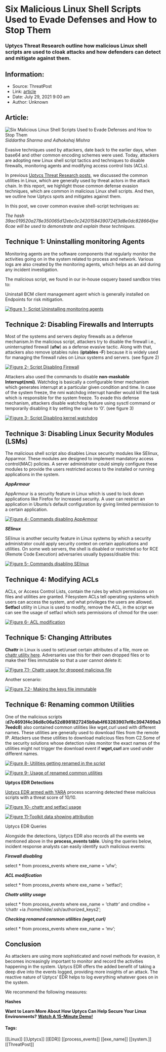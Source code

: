 # Six Malicious Linux Shell Scripts Used to Evade Defenses and How to Stop Them
### Uptycs Threat Research outline how malicious Linux shell scripts are used to cloak attacks and how defenders can detect and mitigate against them.

## Information:
+ Source: ThreatPost
+ Link: [article](https://kasperskycontenthub.com/threatpost-global/?p=168127)
+ Date: July 29, 2021  9:00 am
+ Author: Unknown


## Article:
![Six Malicious Linux Shell Scripts Used to Evade Defenses and How to Stop Them](https://media.threatpost.com/wp-content/uploads/sites/103/2021/07/26105054/Six-Malicious-Linux-Shell-Scripts-Used-to-Evade-Defenses-and-How-to-Stop-Them-.jpg)
*Siddartha Sharma and Adhokshaj Mishra*


Evasive techniques used by attackers, date back to the earlier days, when base64 and other common encoding schemes were used. Today, attackers are adopting new Linux shell script tactics and techniques to disable firewalls, monitoring agents and modifying access control lists (ACLs).


In previous [Uptycs Threat Research posts](https://www.uptycs.com/blog/tag/threat-research/?utm_source=threatpost&utm_medium=sponsorship&utm_campaign=threat_research), we discussed the common utilities in Linux, which are generally used by threat actors in the attack chain. In this report, we highlight those common defense evasion techniques, which are common in malicious Linux shell scripts. And then, we outline how Uptycs spots and mitigates against them.


In this post, we cover common evasive shell-script techniques as:


*The hash 39ac019520a278e350065d12ebc0c24201584390724f3d8e0dc828664fee6cae will be used to demonstrate and explain these techniques.*


**Technique 1: Uninstalling monitoring Agents**
-----------------------------------------------


Monitoring agents are the software components that regularly monitor the activities going on in the system related to process and network. Various logs are also created by the monitoring agents, which helps as an aid during any incident investigation.


The malicious script, we found in our in-house osquery based sandbox tries to:


Uninstall BCM client management agent which is generally installed on Endpoints for risk mitigation.


[![figure 1- Script Uninstalling monitoring agents](https://media.threatpost.com/wp-content/uploads/sites/103/2021/07/26102529/igure-1-Script-Uninstalling-monitoring-agents.png)](https://media.threatpost.com/wp-content/uploads/sites/103/2021/07/26102529/igure-1-Script-Uninstalling-monitoring-agents.png)


**Technique 2: Disabling Firewalls and Interrupts**
---------------------------------------------------


Most of the systems and servers deploy firewalls as a defense mechanism.In the malicious script, attackers try to disable the firewall i.e., uninterrupted firewall (**ufw**) as a defense evasive tactic. Along with that, attackers also remove iptables rules (**iptables -F**) because it is widely used for managing the firewall rules on Linux systems and servers. (see figure 2)


[![Figure 2- Script Disabling Firewall](https://media.threatpost.com/wp-content/uploads/sites/103/2021/07/26102701/Figure-2-Script-Disabling-Firewall-.png)](https://media.threatpost.com/wp-content/uploads/sites/103/2021/07/26102701/Figure-2-Script-Disabling-Firewall-.png)


Attackers also used the commands to disable **non-maskable Interrupt(nmi)**. Watchdog is basically a configurable timer mechanism which generates interrupt at a particular given condition and time. In case of the system freeze, the nmi watchdog interrupt handler would kill the task which is responsible for the system freeze. To evade this defense mechanism, attackers disable watchdog feature using sysctl command or temporarily disabling it by setting the value to ‘0’. (see figure 3)


[![Figure 3- Script Disabling kernel watchdog](https://media.threatpost.com/wp-content/uploads/sites/103/2021/07/26102756/Figure-3-Script-Disabling-kernel-watchdog-.png)](https://media.threatpost.com/wp-content/uploads/sites/103/2021/07/26102756/Figure-3-Script-Disabling-kernel-watchdog-.png)


**Technique 3: Disabling Linux Security Modules (LSMs)**
--------------------------------------------------------


The malicious shell script also disables Linux security modules like SElinux, Apparmor. These modules are designed to implement mandatory access control(MAC) policies. A server administrator could simply configure these modules to provide the users restricted access to the installed or running applications in the system.


***AppArmour***


AppArmour is a security feature in Linux which is used to lock down applications like Firefox for increased security. A user can restrict an application in Ubuntu’s default configuration by giving limited permission to a certain application.


[![Figure 4- Commands disabling AppArmour](https://media.threatpost.com/wp-content/uploads/sites/103/2021/07/26102900/Figure-4-Commands-disabling-AppArmour-.png)](https://media.threatpost.com/wp-content/uploads/sites/103/2021/07/26102900/Figure-4-Commands-disabling-AppArmour-.png)


***SElinux***


SElinux is another security feature in Linux systems by which a security administrator could apply security context on certain applications and utilities. On some web servers, the shell is disabled or restricted so for RCE (Remote Code Execution) adversaries usually bypass/disable this:


[![Figure 5- Commands disabling SElinux](https://media.threatpost.com/wp-content/uploads/sites/103/2021/07/26102944/Figure-5-Commands-disabling-SElinux-.png)](https://media.threatpost.com/wp-content/uploads/sites/103/2021/07/26102944/Figure-5-Commands-disabling-SElinux-.png)


**Technique 4: Modifying ACLs**
-------------------------------


ACLs, or Access Control Lists, contain the rules by which permissions on files and utilities are granted. Filesystem ACLs tell operating systems which users can access the system, and what privileges the users are allowed. **Setfacl** utility in Linux is used to modify, remove the ACL, in the script we can see the usage of setfacl which sets permissions of chmod for the user:


[![Figure 6- ACL modification](https://media.threatpost.com/wp-content/uploads/sites/103/2021/07/26103042/Figure-6-ACL-modification-.png)](https://media.threatpost.com/wp-content/uploads/sites/103/2021/07/26103042/Figure-6-ACL-modification-.png)


**Technique 5: Changing Attributes**
------------------------------------


**Chattr** in Linux is used to set/unset certain attributes of a file, more on [chattr utility here](https://man7.org/linux/man-pages/man1/chattr.1.html). Adversaries use this for their own dropped files or to make their files immutable so that a user cannot delete it:


[![Figure 7.1- Chattr usage for dropped malicious file](https://media.threatpost.com/wp-content/uploads/sites/103/2021/07/26103124/Figure-7.1-Chattr-usage-for-dropped-malicious-file--300x77.png)](https://media.threatpost.com/wp-content/uploads/sites/103/2021/07/26103124/Figure-7.1-Chattr-usage-for-dropped-malicious-file-.png)


Another scenario:


[![Figure 7.2- Making the keys file immutable](https://media.threatpost.com/wp-content/uploads/sites/103/2021/07/26103202/Figure-7.2-Making-the-keys-file-immutable-.png)](https://media.threatpost.com/wp-content/uploads/sites/103/2021/07/26103202/Figure-7.2-Making-the-keys-file-immutable-.png)


**Technique 6: Renaming common Utilities**
------------------------------------------


One of the malicious scripts (**d7c4693f4c36d8c06a52d8981827245b9ab4f63283907ef8c3947499a37eedc8**) also contained common utilities like wget,curl used with different names. These utilities are generally used to download files from the remote IP. Attackers use these utilities to download malicious files from C2.Some of the security solutions whose detection rules monitor the exact names of the utilities might not trigger the download event if **wget,curl** are used under different names.


[![Figure 8- Utilities getting renamed in the script](https://media.threatpost.com/wp-content/uploads/sites/103/2021/07/26103438/Figure-8-Utilities-getting-renamed-in-the-script-.png)](https://media.threatpost.com/wp-content/uploads/sites/103/2021/07/26103438/Figure-8-Utilities-getting-renamed-in-the-script-.png)


[![Figure 9- Usage of renamed common utilities](https://media.threatpost.com/wp-content/uploads/sites/103/2021/07/26103522/Figure-9-Usage-of-renamed-common-utilities-.png)](https://media.threatpost.com/wp-content/uploads/sites/103/2021/07/26103522/Figure-9-Usage-of-renamed-common-utilities-.png)


**Uptycs EDR Detections**


[Uptycs EDR armed with YARA](https://www.uptycs.com/webinar-registration-yara-osquery-malware-hunting/?utm_source=threatpost&utm_medium=sponsorship&utm_campaign=threat_research) process scanning detected these malicious scripts with a threat score of 10/10.


[![Figure 10- chattr and setfacl usage](https://media.threatpost.com/wp-content/uploads/sites/103/2021/07/26103625/Figure-10-chattr-and-setfacl-usage-.png)](https://media.threatpost.com/wp-content/uploads/sites/103/2021/07/26103625/Figure-10-chattr-and-setfacl-usage-.png)


[![Figure 11-Toolkit data showing attribution](https://media.threatpost.com/wp-content/uploads/sites/103/2021/07/26103711/Figure-11-Toolkit-data-showing-attribution-.png)](https://media.threatpost.com/wp-content/uploads/sites/103/2021/07/26103711/Figure-11-Toolkit-data-showing-attribution-.png)


Uptycs EDR Queries


Alongside the detections, Uptycs EDR also records all the events we mentioned above in the **process\_events table**. Using the queries below, incident response analysts can easily identify such malicious events:


***Firewall disabling***


select * from process\_events where exe\_name = ‘ufw’;


***ACL modification***


select * from process\_events where exe\_name = ‘setfacl’;


***Chattr utility usage***


select * from process\_events where exe\_name = ‘chattr’ and cmdline = ‘chattr +ia /home/hilde/.ssh/authorized\_keys2’;


***Checking renamed common utilities (wget,curl)***


select * from process\_events where exe\_name = ‘mv’;


**Conclusion**
--------------


As attackers are using more sophisticated and novel methods for evasion, it becomes increasingly important to monitor and record the activities happening in the system. Uptycs EDR offers the added benefit of taking a deep dive into the events logged, providing more insights of an attack. The reactive nature of Uptycs’ EDR helps to log everything whatever goes on in the system.


We recommend the following measures:


**Hashes**


**Want to Learn More About How Uptycs Can Help Secure Your Linux Environments?** [**Watch A 15-Minute Demo!**](https://www.uptycs.com/-thankyou-uptycs-15-minute-linux-demo/?utm_source=threatpost&utm_medium=sponsorship&utm_campaign=threat_research)




#### Tags:
[[Linux]] [[Uptycs]] [[EDR]] [[process_events]] [[exe_name]] [[system.]] [[ThreatPost]]
